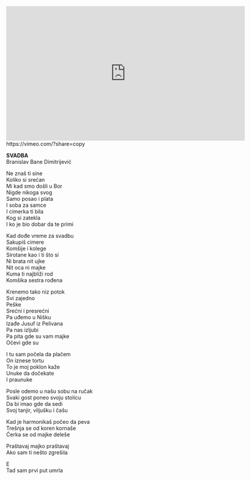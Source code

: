 
<iframe src="https://player.vimeo.com/video/1040356303?quality=1080p" width="640" height="360" frameborder="0" allow="autoplay; fullscreen; picture-in-picture" allowfullscreen></iframe>  
https://vimeo.com/?share=copy


**SVADBA**  
Branislav Bane Dimitrijević  
  
Ne znaš ti sine  
Koliko si srećan  
Mi kad smo došli u Bor  
Nigde nikoga svog  
Samo posao i plata  
I soba za samce  
I cimerka ti bila  
Kog si zatekla  
I ko je bio dobar da te primi  
  
Kad dođe vreme za svadbu  
Sakupiš cimere  
Komšije i kolege  
Sirotane kao i ti što si  
Ni brata nit ujke  
Nit oca ni majke  
Kuma ti najbliži rod  
Komšika sestra rođena  
  
Krenemo tako niz potok  
Svi zajedno  
Peške  
Srećni i presrećni  
Pa uđemo u Nišku  
Izađe Jusuf iz Pelivana  
Pa nas izljubi  
Pa pita gde su vam majke  
Očevi gde su  
  
I tu sam počela da plačem  
On iznese tortu  
To je moj poklon kaže  
Unuke da dočekate  
I praunuke  
  
Posle odemo u našu sobu na ručak  
Svaki gost poneo svoju stolicu  
Da bi imao gde da sedi  
Svoj tanjir, viljušku i čašu  
  
Kad je harmonikaš počeo da peva  
Trešnja se od koren kornaše  
Ćerka se od majke deleše  
  
Praštavaj majko praštavaj  
Ako sam ti nešto zgrešila  
  
E  
Tad sam prvi put umrla  
  


